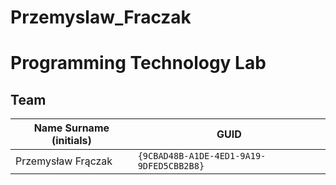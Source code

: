 # Przemyslaw_Fraczak
# Programming Technology Lab

## Team

| Name Surname (initials) | GUID                                     |
| ----------------------- | ---------------------------------------- |
| Przemysław Frączak      | `{9CBAD48B-A1DE-4ED1-9A19-9DFED5CBB2B8}` |
